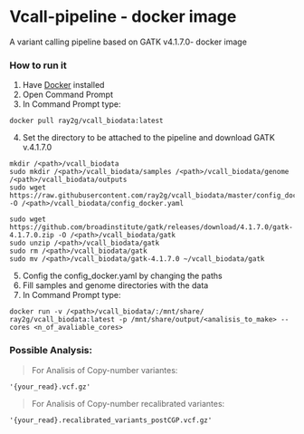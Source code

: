 # Vcall-pipeline - docker image
A variant calling pipeline based on GATK v4.1.7.0- docker image 


### How to run it
1. Have [Docker](https://www.docker.com/get-started) installed
2. Open Command Prompt
3. In Command Prompt type: 

```
docker pull ray2g/vcall_biodata:latest
```
4. Set the directory to be attached to the pipeline and download GATK v.4.1.7.0

```
mkdir /<path>/vcall_biodata 
sudo mkdir /<path>/vcall_biodata/samples /<path>/vcall_biodata/genome /<path>/vcall_biodata/outputs 
sudo wget https://raw.githubusercontent.com/ray2g/vcall_biodata/master/config_docker.yaml -O /<path>/vcall_biodata/config_docker.yaml
```
```
sudo wget https://github.com/broadinstitute/gatk/releases/download/4.1.7.0/gatk-4.1.7.0.zip -O /<path>/vcall_biodata/gatk
sudo unzip /<path>/vcall_biodata/gatk 
sudo rm /<path>/vcall_biodata/gatk 
sudo mv /<path>/vcall_biodata/gatk-4.1.7.0 ~/vcall_biodata/gatk
```

5. Config the config_docker.yaml by changing the paths
6. Fill samples and genome directories with the data 
7. In Command Prompt type:

```
docker run -v /<path>/vcall_biodata/:/mnt/share/ ray2g/vcall_biodata:latest -p /mnt/share/output/<analisis_to_make> --cores <n_of_avaliable_cores>
```
### Possible Analysis:

> For Analisis of Copy-number variantes:
```
'{your_read}.vcf.gz'
```
> For Analisis of Copy-number recalibrated variantes:
```
'{your_read}.recalibrated_variants_postCGP.vcf.gz'
```
